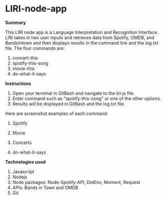 # LIRI-node-app

**Summary**

This LIRI node app is a Language Interpretation and Recognition Interface. LIRI takes in two user inputs and retrieves data from Spotify, OMDB, and Bandsintown and then displays results in the command line and the log.txt file. The four commands are:

1) concert-this
2) spotify-this-song
3) movie-this
4) do-what-it-says

**Instructions**

1) Open your terminal in GitBash and navigate to the liri.js file. 
2) Enter command such as "spotify-this-song" or one of the other options.
3) Results will be displayed in GitBash and the log.txt file.

Here are screenshot examples of each command:

1) Spotify


2) Movie


3) Concerts


4) do-what-it-says


**Technologies used**

1) Javascript
2) Nodejs
3) Node packages: Node-Spotify-API, DotEnv, Moment, Request
4) APIs: Bands in Town and OMDB
5) Git        

